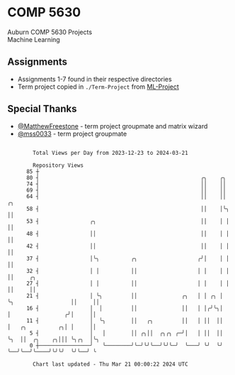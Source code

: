 # COMP 5630
Auburn COMP 5630 Projects  
Machine Learning

## Assignments
- Assignments 1-7 found in their respective directories
- Term project copied in `./Term-Project` from [ML-Project](https://github.com/wumphlett/ML-Project)

## Special Thanks
- [@MatthewFreestone](https://github.com/MatthewFreestone) - term project groupmate and matrix wizard
- [@mss0033](https://github.com/mss0033) - term project groupmate

```

        Total Views per Day from 2023-12-23 to 2024-03-21

        Repository Views
      85 ┼
      80 ┤                                                   ╭╮    ╭╮
      74 ┤                                                   ││    ││
      69 ┤                                                   ││    ││
      64 ┤                                                   ││    ││                    ╭╮
      58 ┤                                                   ││    │╰╮                   ││
      53 ┤                ╭╮                                 ││    │ │                   ││
      48 ┤                ││                                 ││    │ │                   ││
      42 ┤                ││                                 ││    │ │                   ││
      37 ┤                │╰╮          ╭╮                   ╭╯│    │ │                   ││
      32 ┤                │ │          ││                   │ │    │ │                   ││     ╭╮
      27 ┤                │ │          ││                   │ │    │ │                   ││     ││
      21 ┤                │ ╰╮         ││              ╭╮   │ │ ╭╮ │ ╰╮                  ││     ││
      16 ┤                │  │         ││              ││   │ │╭╯╰╮│  │                 ╭╯│     ││
      11 ┤                │  ╰╮        ││   ╭╮         ││   │ ││  ││  │   ╭╮          ╭╮│ │     ││
       5 ┤                │   │        ││ ╭╮││  ╭╮╭╮ ╭─╯│   │ ││  ││  ╰╮  ││  ╭╮    ╭╮│││ ╰╮╭╮  │╰╮
       0 ┼────────────────╯   ╰────────╯╰─╯╰╯╰──╯╰╯╰─╯  ╰───╯ ╰╯  ╰╯   ╰──╯╰──╯╰────╯╰╯╰╯  ╰╯╰──╯ ╰

        Chart last updated - Thu Mar 21 00:00:22 2024 UTC
        
```
